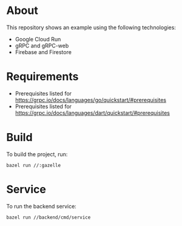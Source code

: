 # About

This repository shows an example using the following technologies:
- Google Cloud Run
- gRPC and gRPC-web
- Firebase and Firestore

# Requirements

- Prerequisites listed for https://grpc.io/docs/languages/go/quickstart/#prerequisites
- Prerequisites listed for https://grpc.io/docs/languages/dart/quickstart/#prerequisites

# Build

To build the project, run:

```
bazel run //:gazelle
```

# Service

To run the backend service:

```
bazel run //backend/cmd/service
```